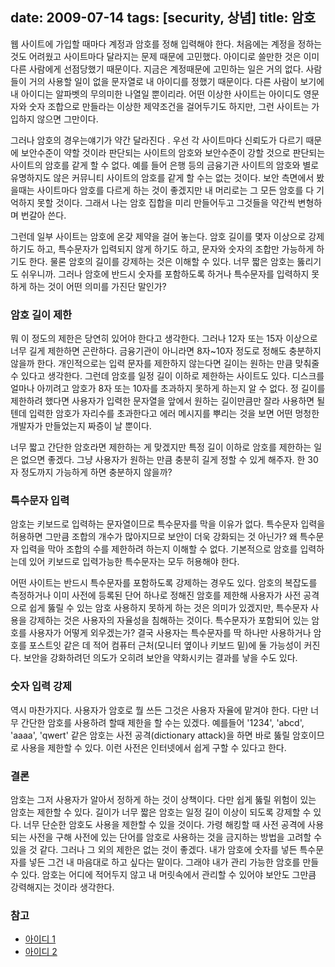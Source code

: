 date: 2009-07-14
tags: [security, 상념]
title: 암호
---
웹 사이트에 가입할 때마다 계정과 암호를 정해 입력해야 한다. 처음에는 계정을 정하는 것도 어려웠고 사이트마다 달라지는 문제 때문에 고민했다. 아이디로 쓸만한 것은 이미 다른 사람에게 선점당했기 때문이다. 지금은 계정때문에 고민하는 일은 거의 없다. 사람들이 거의 사용할 일이 없을 문자열로 내 아이디를 정했기 때문이다. 다른 사람이 보기에 내 아이디는 알파벳의 무의미한 나열일 뿐이리라. 어떤 이상한 사이트는 아이디도 영문자와 숫자 조합으로 만들라는 이상한 제약조건을 걸어두기도 하지만, 그런 사이트는 가입하지 않으면 그만이다.
<!--more-->

그러나 암호의 경우는얘기가 약간 달라진다 . 우선 각 사이트마다 신뢰도가 다르기 때문에 보안수준이 약할 것이라 판단되는 사이트의 암호와 보안수준이 강할 것으로 판단되는 사이트의 암호를 같게 할 수 없다. 예를 들어 은행 등의 금융기관 사이트의 암호와 별로 유명하지도 않은 커뮤니티 사이트의 암호를 같게 할 수는 없는 것이다. 보안 측면에서 봤을때는 사이트마다 암호를 다르게 하는 것이 좋겠지만 내 머리로는 그 모든 암호를 다 기억하지 못할 것이다. 그래서 나는 암호 집합을 미리 만들어두고 그것들을 약간씩 변형하며 번갈아 쓴다.

그런데 일부 사이트는 암호에 온갖 제약을 걸어 놓는다. 암호 길이를 몇자 이상으로 강제하기도 하고, 특수문자가 입력되지 않게 하기도 하고, 문자와 숫자의 조합만 가능하게 하기도 한다. 물론 암호의 길이를 강제하는 것은 이해할 수 있다. 너무 짧은 암호는 뚫리기도 쉬우니까. 그러나 암호에 반드시 숫자를 포함하도록 하거나 특수문자를 입력하지 못하게 하는 것이 어떤 의미를 가진단 말인가?

### 암호 길이 제한
뭐 이 정도의 제한은 당연히 있어야 한다고 생각한다. 그러나 12자 또는 15자 이상으로 너무 길게 제한하면 곤란하다. 금융기관이 아니라면 8자~10자 정도로 정해도 충분하지 않을까 한다. 개인적으로는 입력 문자를 제한하지 않는다면 길이는 원하는 만큼 맞춰줄 수 있다고 생각한다. 그런데 암호를 일정 길이 이하로 제한하는 사이트도 있다. 디스크를 얼마나 아끼려고 암호가 8자 또는 10자를 초과하지 못하게 하는지 알 수 없다. 정 길이를 제한하려 했다면 사용자가 입력한 문자열을 앞에서 원하는 길이만큼만 잘라 사용하면 될텐데 입력한 암호가 자리수를 초과한다고 에러 메시지를 뿌리는 것을 보면 어떤 멍청한 개발자가 만들었는지 짜증이 날 뿐이다.

너무 짧고 간단한 암호라면 제한하는 게 맞겠지만 특정 길이 이하로 암호를 제한하는 일은 없으면 좋겠다. 그냥 사용자가 원하는 만큼 충분히 길게 정할 수 있게 해주자. 한 30자 정도까지 가능하게 하면 충분하지 않을까?

### 특수문자 입력
암호는 키보드로 입력하는 문자열이므로 특수문자를 막을 이유가 없다. 특수문자 입력을 허용하면 그만큼 조합의 개수가 많아지므로 보안이 더욱 강화되는 것 아닌가? 왜 특수문자 입력을 막아 조합의 수를 제한하려 하는지 이해할 수 없다. 기본적으로 암호를 입력하는데 있어 키보드로 입력가능한 특수문자는 모두 허용해야 한다.

어떤 사이트는 반드시 특수문자를 포함하도록 강제하는 경우도 있다. 암호의 복잡도를 측정하거나 이미 사전에 등록된 단어 하나로 정해진 암호를 제한해 사용자가 사전 공격으로 쉽게 뚫릴 수 있는 암호 사용하지 못하게 하는 것은 의미가 있겠지만, 특수문자 사용을 강제하는 것은 사용자의 자율성을 침해하는 것이다. 특수문자가 포함되어 있는 암호를 사용자가 어떻게 외우겠는가? 결국 사용자는 특수문자를 딱 하나만 사용하거나 암호를 포스트잇 같은 데 적어 컴퓨터 근처(모니터 옆이나 키보드 밑)에 둘 가능성이 커진다. 보안을 강화하려던 의도가 오히려 보안을 약화시키는 결과를 낳을 수도 있다.

### 숫자 입력 강제
역시 마찬가지다. 사용자가 암호로 뭘 쓰든 그것은 사용자 자율에 맡겨야 한다. 다만 너무 간단한 암호를 사용하려 할때 제한을 할 수는 있겠다. 예를들어 '1234', 'abcd', 'aaaa', 'qwert' 같은 암호는 사전 공격(dictionary attack)을 하면 바로 뚫릴 암호이므로 사용을 제한할 수 있다. 이런 사전은 인터넷에서 쉽게 구할 수 있다고 한다.

### 결론
암호는 그저 사용자가 알아서 정하게 하는 것이 상책이다. 다만 쉽게 뚫릴 위험이 있는 암호는 제한할 수 있다. 길이가 너무 짧은 암호는 일정 길이 이상이 되도록 강제할 수 있다. 너무 단순한 암호도 사용을 제한할 수 있을 것이다. 가령 해킹할 때 사전 공격에 사용되는 사전을 구해 사전에 있는 단어를 암호로 사용하는 것을 금지하는 방법을 고려할 수 있을 것 같다. 그러나 그 외의 제한은 없는 것이 좋겠다. 내가 암호에 숫자를 넣든 특수문자를 넣든 그건 내 마음대로 하고 싶다는 말이다. 그래야 내가 관리 가능한 암호를 만들 수 있다. 암호는 어디에 적어두지 않고 내 머릿속에서 관리할 수 있어야 보안도 그만큼 강력해지는 것이라 생각한다.

### 참고
* [아이디 1](/2010/01/26/id/)
* [아이디 2](/2010/02/04/id/)
